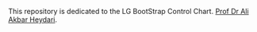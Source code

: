 This repository is dedicated to the LG BootStrap Control Chart. [Prof Dr Ali Akbar Heydari](https://scholar.google.com/citations?user=68RAHCoAAAAJ&hl=en).
